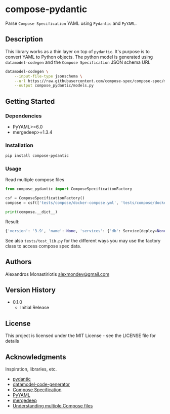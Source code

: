 # compose-pydantic

Parse `Compose Specification` YAML using `Pydantic` and `PyYAML`.

## Description

This library works as a thin layer on top of `pydantic`. It's purpose is to convert YAML to Python objects.
The python model is generated using `datamodel-codegen` and the `Compose Specification` JSON schema URI.
```bash
datamodel-codegen \
    --input-file-type jsonschema \
    --url https://raw.githubusercontent.com/compose-spec/compose-spec/master/schema/compose-spec.json \
    --output compose_pydantic/models.py
```

## Getting Started

### Dependencies

* PyYAML>=6.0
* mergedeep>=1.3.4

### Installation

```bash
pip install compose-pydantic
```

### Usage

Read multiple compose files
```python
from compose_pydantic import ComposeSpecificationFactory

csf = ComposeSpecificationFactory()
compose = csf(['tests/compose/docker-compose.yml', 'tests/compose/docker-compose.override.yml'])

print(compose.__dict__)
```

Result:
```python
{'version': '3.9', 'name': None, 'services': {'db': Service(deploy=None, build=None, blkio_config=None, cap_add=None, cap_drop=None, cgroup_parent=None, command=None, configs=None, container_name=None, cpu_count=None, cpu_percent=None, cpu_shares=None, cpu_quota=None, cpu_period=None, cpu_rt_period=None, cpu_rt_runtime=None, cpus=None, cpuset=None, credential_spec=None, depends_on=None, device_cgroup_rules=None, devices=None, dns=None, dns_opt=None, dns_search=None, domainname=None, entrypoint=None, env_file=None, environment=ListOrDict(__root__=['POSTGRES_NAME=devpostgres', 'POSTGRES_USER=devpostgres', 'POSTGRES_PASSWORD=devpostgres']), expose=None, extends=None, external_links=None, extra_hosts=None, group_add=None, healthcheck=None, hostname=None, image='postgres', init=None, ipc=None, isolation=None, labels=None, links=None, logging=None, mac_address=None, mem_limit=None, mem_reservation=None, mem_swappiness=None, memswap_limit=None, network_mode=None, networks=None, oom_kill_disable=None, oom_score_adj=None, pid=None, pids_limit=None, platform=None, ports=None, privileged=None, profiles=None, pull_policy=None, read_only=None, restart=None, runtime=None, scale=None, security_opt=None, shm_size=None, secrets=None, sysctls=None, stdin_open=None, stop_grace_period=None, stop_signal=None, storage_opt=None, tmpfs=None, tty=None, ulimits=None, user=None, userns_mode=None, volumes=['./data/db:/var/lib/postgresql/data'], volumes_from=None, working_dir=None), 'web': Service(deploy=None, build='.', blkio_config=None, cap_add=None, cap_drop=None, cgroup_parent=None, command='python manage.py runserver 0.0.0.0:8000', configs=None, container_name=None, cpu_count=None, cpu_percent=None, cpu_shares=None, cpu_quota=None, cpu_period=None, cpu_rt_period=None, cpu_rt_runtime=None, cpus=None, cpuset=None, credential_spec=None, depends_on=ListOfStrings(__root__=['db']), device_cgroup_rules=None, devices=None, dns=None, dns_opt=None, dns_search=None, domainname=None, entrypoint=None, env_file=None, environment=ListOrDict(__root__=['POSTGRES_NAME=devpostgres', 'POSTGRES_USER=devpostgres', 'POSTGRES_PASSWORD=devpostgres']), expose=None, extends=None, external_links=None, extra_hosts=None, group_add=None, healthcheck=None, hostname=None, image=None, init=None, ipc=None, isolation=None, labels=None, links=None, logging=None, mac_address=None, mem_limit=None, mem_reservation=None, mem_swappiness=None, memswap_limit=None, network_mode=None, networks=None, oom_kill_disable=None, oom_score_adj=None, pid=None, pids_limit=None, platform=None, ports=['8000:8000'], privileged=None, profiles=None, pull_policy=None, read_only=None, restart=None, runtime=None, scale=None, security_opt=None, shm_size=None, secrets=None, sysctls=None, stdin_open=None, stop_grace_period=None, stop_signal=None, storage_opt=None, tmpfs=None, tty=None, ulimits=None, user=None, userns_mode=None, volumes=['.:/code'], volumes_from=None, working_dir=None)}, 'networks': None, 'volumes': None, 'secrets': None, 'configs': None}
```

See also `tests/test_lib.py` for the different ways you may use the factory class to access compose spec data.

## Authors

Alexandros Monastiriotis alexmondev@gmail.com

## Version History

* 0.1.0
    * Initial Release

## License

This project is licensed under the MIT License - see the LICENSE file for details

## Acknowledgments

Inspiration, libraries, etc.
* [pydantic](https://github.com/samuelcolvin/pydantic/)
* [datamodel-code-generator](https://github.com/koxudaxi/datamodel-code-generator/)
* [Compose Specification](https://github.com/compose-spec/compose-spec)
* [PyYAML](https://github.com/yaml/pyyaml)
* [mergedeep](https://github.com/clarketm/mergedeep)
* [Understanding multiple Compose files](https://docs.docker.com/compose/extends/#multiple-compose-files)




